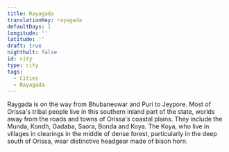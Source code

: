 ```yaml
---
title: Rayagada
translationKey: rayagada
defaultDays: 1
longitude: ''
latitude: ''
draft: true
nighthalt: false
id: city
type: city
tags:
  - Cities
  - Rayagada
---
```

Raygada is on the way from Bhubaneswar and Puri to Jeypore. Most of Orissa's tribal people live in this southern inland part of the state, worlds away from the roads and towns of Orissa's coastal plains. They include the Munda, Kondh, Gadaba, Saora, Bonda and Koya. The Koya, who live in villages in clearings in the middle of dense forest, particularly in the deep south of Orissa, wear distinctive headgear made of bison horn.